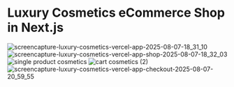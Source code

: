<h1>Luxury Cosmetics eCommerce Shop in Next.js</h1>

<img alt="screencapture-luxury-cosmetics-vercel-app-2025-08-07-18_31_10" src="https://github.com/user-attachments/assets/d8f5ddb6-2918-44c6-8324-5b15f4b67761" />

<img alt="screencapture-luxury-cosmetics-vercel-app-shop-2025-08-07-18_32_03" src="https://github.com/user-attachments/assets/061e5b4a-8ee6-446f-a025-07f7b1bee2c5" />

<img alt="single product cosmetics" src="https://github.com/user-attachments/assets/83087c6e-a7d9-4ed5-aa68-5d9d26806584" />

<img alt="cart cosmetics (2)" src="https://github.com/user-attachments/assets/fbb2b0a8-293a-4d99-b4dc-94cff0ec073c" />

<img alt="screencapture-luxury-cosmetics-vercel-app-checkout-2025-08-07-20_59_55" src="https://github.com/user-attachments/assets/a9494dda-aa88-4295-94a4-b668592a433d" />
